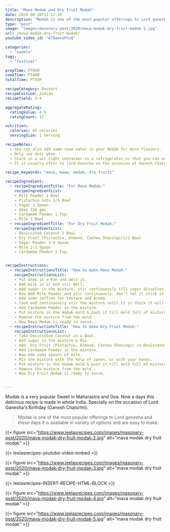 ```yaml
---
title: "Mava Modak and Dry Fruit Modak"
date: 2020-08-20T11:12:20
description: "Modak is one of the most popular offerings to Lord ganesha and these days it is available in variety of options."
type: "post"
image: "images/masonary-post/2020/mava-modak-dry-fruit-modak-1.jpg"
url: /mava-modak-dry-fruit-modak/
youtube_video_id: "ATQaevoPnvQ"

categories: 
  - "sweets"
tags:
  - "festival"

prepTime: PT05M
cookTime: PT40M
totalTime: PT45M

recipeCategory: Dessert
recipeCuisine: Indian
recipeYield: 3-4

aggregateRating:
  ratingValue: 4.9
  ratingCount: 11

nutrition:
  calories: 85 calories
  servingSize: 1 serving

recipeNotes: 
  - You can also add some rose water in your Modak for more flavours.
  - Only use desi ghee.
  - Store in a air tight container in a refrigerator,so that you can enjoy it for at least 1 month.
  - It is usually offer to lord Ganesha on the occasion of Ganesh Chaturthi.

recipe_keywords: "mava, mawa, modak, dry fruits"

recipeIngredient:
  - recipeIngredientTitle: "For Mava Modak:"
    recipeIngredientList: 
    - Milk Powder 1 Bowl
    - Pistachio nuts 1/4 Bowl
    - Sugar 3 Spoon
    - Ghee 150 gms.
    - Cardamom Powder 1 Tsp.
    - Milk 1 Bowl
  - recipeIngredientTitle: "For Dry Fruit Modak:"
    recipeIngredientList: 
    - Desiccated Coconut 1 Bowl
    - Dry Fruit (Pistachio, Almond, Cashew Shavings)1/2 Bowl 
    - Sugar Powder 3-4 Spoon
    - Milk 2-3 Spoon
    - Cardamom Powder 1 Tsp.


recipeInstructions:
  - recipeInstructionsTitle: "How to make Mava Modak:"
    recipeInstructionsList:
    - Put Ghee in a Pan and melt it.
    - Add milk in it and stir Well.
    - Add sugar in the mixture, stir continuously till sugar dissolves completely.
    - Now Add Milk Powder and stir continuously, don’t let it stick in the pan.
    - Add some saffron for texture and Aroma.
    - Cook and continuously stir the mixture until it is thick it will take 10 to 15 min.
    - Add Cardamom Powder in the mixture.
    - Put mixture in the modak mold & push it till mold full of mixture.
    - Remove the mixture from the mold .
    - Now Mava Modak is ready to serve.
  - recipeInstructionsTitle: "How to make Dry Fruit Modak:"
    recipeInstructionsList:
    - Take Desiccated Coconut in a Bowl.
    - Add sugar in the mixture & Mix.
    - Add  Dry Fruit (Pistachio, Almond, Cashew Shavings) in Desiccated Coconut and Mix Well. 
    - Add Cardamom Powder in the mixture.
    - Now Add some spoons of milk.
    - Mix the mixture with the help of spoon, or with your hands.
    - Put mixture in the modak mold & push it till mold full of mixture.
    - Remove the mixture from the mold .
    - Now Dry Fruit Modak is ready to serve.


---
```


Modak is a very popular Sweet in Maharastra and Goa. Now a days this delicious recipe is made in whole India. Specially on the occasion of Lord Ganesha's Birthday (Ganesh Chaturthi). 

> Modak is one of the most popular offerings to Lord ganesha and these days it is available in variety of options and are easy to make.


{{< figure src="https://www.leelasrecipes.com/images/masonary-post/2020/mava-modak-dry-fruit-modak-2.jpg" alt="mava modak dry fruit modak" >}}

{{< leelasrecipes-youtube-video-embed >}}


{{< figure src="https://www.leelasrecipes.com/images/masonary-post/2020/mava-modak-dry-fruit-modak-3.jpg" alt="mava modak dry fruit modak" >}}


{{< leelasrecipes-INSERT-RECIPE-HTML-BLOCK >}}

{{< figure src="https://www.leelasrecipes.com/images/masonary-post/2020/mava-modak-dry-fruit-modak-4.jpg" alt="mava modak dry fruit modak" >}}

{{< figure src="https://www.leelasrecipes.com/images/masonary-post/2020/mava-modak-dry-fruit-modak-5.jpg" alt="mava modak dry fruit modak" >}}
